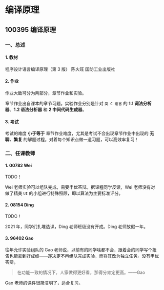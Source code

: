 # 编译原理

## 100395 编译原理

### 一、总述

#### 1. 教材

程序设计语言编译原理（第 3 版） 陈火旺 国防工业出版社

#### 2. 作业

作业大致可分为两部分，章节作业和实验。

章节作业出自课本的章节习题。实验作业分别是针对 `类 C 语言` 的 **1.1 词法分析器**、**1.2 语法分析器** 和 **2 中间代码生成器**。

#### 3. 考试

考试的难度 **小于等于** 章节作业难度，尤其是考试不会出现章节作业中出现的 **无聊、繁复** 的解题过程。对着每个知识点做一道习题，可以高效率复习！

### 二、任课教师

#### 1. 00782 Wei

TODO！

Wei 老师实验可以组队完成，需要申优答辩。据课程同学反馈，Wei 老师没有对做了精美 `UI` 的小组进行特殊照顾，即以算法为主要标准评分。

#### 2. 08154 Ding

TODO！

2021 年，同学们扎堆选课，Ding 老师班级没有开成。Ding 老师放假一年。

#### 3. 96402 Gao

往年允许实验组队的 Gao 老师说，以前有的同学啥都不会，跟着会的同学写个报告也能拿到好成绩——遂决定不再组队完成实验，而将其改为独立任务。没有申优答辩。

> 在功能一致的情况下，人家做得更好看，那得分肯定更高。——Gao

Gao 老师的课件很简洁明了，适合复习。
